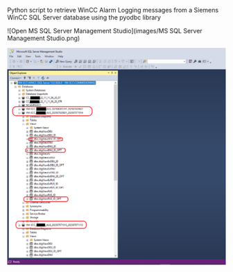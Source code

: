 Python script to retrieve WinCC Alarm Logging messages from a Siemens WinCC SQL Server database using the pyodbc library


![Open MS SQL Server Management Studio](images/MS SQL Server Management Studio.png)

![Messages to retrieve](images/WinCC_SQL_AlarmLogging_Messages.png)
